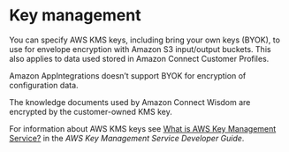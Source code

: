 # Key management<a name="key-management"></a>

You can specify AWS KMS keys, including bring your own keys \(BYOK\), to use for envelope encryption with Amazon S3 input/output buckets\. This also applies to data used stored in Amazon Connect Customer Profiles\.

Amazon AppIntegrations doesn’t support BYOK for encryption of configuration data\.

The knowledge documents used by Amazon Connect Wisdom are encrypted by the customer\-owned KMS key\.

For information about AWS KMS keys see [What is AWS Key Management Service?](https://docs.aws.amazon.com/kms/latest/developerguide/overview.html) in the *AWS Key Management Service Developer Guide*\.